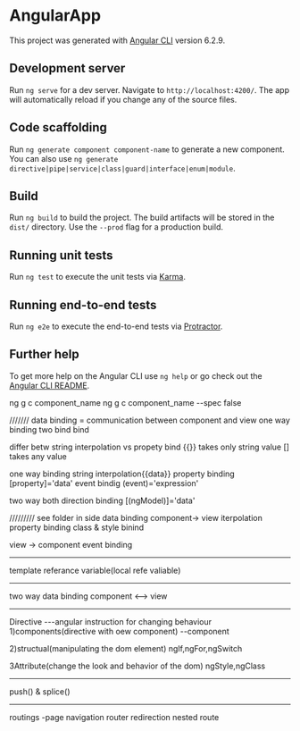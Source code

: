 # AngularApp

This project was generated with [Angular CLI](https://github.com/angular/angular-cli) version 6.2.9.

## Development server

Run `ng serve` for a dev server. Navigate to `http://localhost:4200/`. The app will automatically reload if you change any of the source files.

## Code scaffolding

Run `ng generate component component-name` to generate a new component. You can also use `ng generate directive|pipe|service|class|guard|interface|enum|module`.

## Build

Run `ng build` to build the project. The build artifacts will be stored in the `dist/` directory. Use the `--prod` flag for a production build.

## Running unit tests

Run `ng test` to execute the unit tests via [Karma](https://karma-runner.github.io).

## Running end-to-end tests

Run `ng e2e` to execute the end-to-end tests via [Protractor](http://www.protractortest.org/).

## Further help

To get more help on the Angular CLI use `ng help` or go check out the [Angular CLI README](https://github.com/angular/angular-cli/blob/master/README.md).

ng g c component_name
ng g c component_name --spec false

///////
data binding = communication between component and view
one way binding
two bind bind

differ betw string interpolation vs propety bind
{{}} takes only string value
[] takes any value

one way binding
string interpolation{{data}}
property binding [property]='data'
event bindig (event)='expression'

two way
both direction binding
[(ngModel)]='data'

/////////
see folder in side data binding
component-> view
iterpolation
property binding
class & style binind

view -> component
event binding

---
template referance variable(local refe valiable) 


-------------
two way data binding
component <--> view

-----------

Directive ---angular instruction  for changing behaviour
1)components(directive with oew component) 
--component

2)structual(manipulating the dom element)
ngIf,ngFor,ngSwitch

3Attribute(change the look and behavior of the dom)
ngStyle,ngClass



-------------------------------------------------

push() & splice()

-------------------------------
routings -page navigation
router redirection
nested route